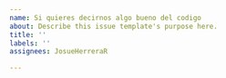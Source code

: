 ```yaml
---
name: Si quieres decirnos algo bueno del codigo
about: Describe this issue template's purpose here.
title: ''
labels: ''
assignees: JosueHerreraR

---
```



